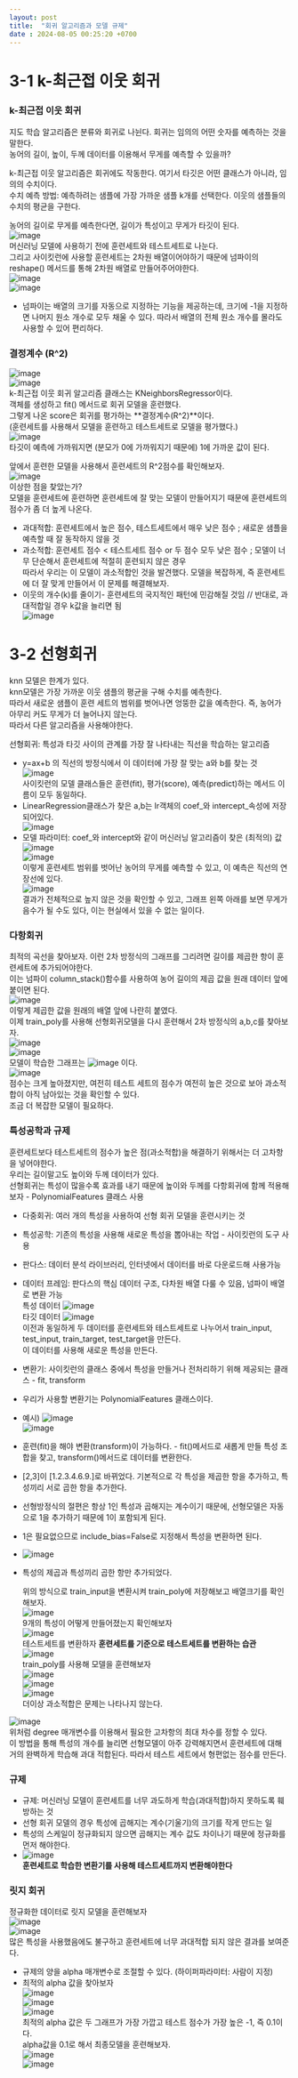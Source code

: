 ```yaml
---
layout: post
title:  "회귀 알고리즘과 모델 규제"
date : 2024-08-05 00:25:20 +0700
---
```

# 3-1 k-최근접 이웃 회귀

### k-최근접 이웃 회귀

지도 학습 알고리즘은 분류와 회귀로 나뉜다. 회귀는 임의의 어떤 숫자를 예측하는 것을 말한다.     
농어의 길이, 높이, 두께 데이터를 이용해서 무게를 예측할 수 있을까?    

k-최근접 이웃 알고리즘은 회귀에도 작동한다. 여기서 타깃은 어떤 클래스가 아니라, 임의의 수치이다.      
수치 예측 방법: 예측하려는 샘플에 가장 가까운 샘플 k개를 선택한다. 이웃의 샘플들의 수치의 평균을 구한다.      

농어의 길이로 무게를 예측한다면, 길이가 특성이고 무게가 타깃이 된다.      
![image](https://github.com/user-attachments/assets/209e1f06-eaf0-4d7f-bf46-7b2c195510e2)     
머신러닝 모델에 사용하기 전에 훈련세트와 테스트세트로 나눈다.     
그리고 사이킷런에 사용할 훈련세트는 2차원 배열이어야하기 때문에 넘파이의 reshape() 메서드를 통해 2차원 배열로 만들어주어야한다.      
![image](https://github.com/user-attachments/assets/0bb8bf57-54a6-4430-b2e1-19893751cf3f)     
![image](https://github.com/user-attachments/assets/a090a8b6-90b6-4688-8b8f-564b9b68a71f)     
- 넘파이는 배열의 크기를 자동으로 지정하는 기능을 제공하는데, 크기에 -1을 지정하면 나머지 원소 개수로 모두 채울 수 있다. 따라서 배열의 전체 원소 개수를 몰라도 사용할 수 있어 편리하다.      

### 결정계수 (R^2)     
![image](https://github.com/user-attachments/assets/70e794cd-2411-4918-885a-0fff34ceef72)     
![image](https://github.com/user-attachments/assets/d8675c5c-d054-4b0c-8fba-66054805f4cf)     
k-최근접 이웃 회귀 알고리즘 클래스는 KNeighborsRegressor이다.      
객체를 생성하고 fit() 메서드로 회귀 모델을 훈련했다.      
그렇게 나온 score은 회귀를 평가하는 **결정계수(R^2)**이다.      
(훈련세트를 사용해서 모델을 훈련하고 테스트세트로 모델을 평가했다.)     
![image](https://github.com/user-attachments/assets/326e54e1-94dd-4260-ba23-8e2719919a78)     
타깃이 예측에 가까워지면 (분모가 0에 가까워지기 때문에) 1에 가까운 값이 된다.      

앞에서 훈련한 모델을 사용해서 훈련세트의 R^2점수를 확인해보자.     
![image](https://github.com/user-attachments/assets/492e1741-32df-48f5-8406-f37f65c35e63)     
이상한 점을 찾았는가?      
모델을 훈련세트에 훈련하면 훈련세트에 잘 맞는 모델이 만들어지기 때문에 훈련세트의 점수가 좀 더 높게 나온다.      
- 과대적합: 훈련세트에서 높은 점수, 테스트세트에서 매우 낮은 점수 ; 새로운 샘플을 예측할 때 잘 동작하지 않을 것     
- 과소적합: 훈련세트 점수 < 테스트세트 점수 or 두 점수 모두 낮은 점수 ; 모델이 너무 단순해서 훈련세트에 적절히 훈련되지 않은 경우     
따라서 우리는 이 모델이 과소적합인 것을 발견했다. 모델을 복잡하게, 즉 훈련세트에 더 잘 맞게 만들어서 이 문제를 해결해보자.      
- 이웃의 개수(k)를 줄이기- 훈련세트의 국지적인 패턴에 민감해질 것임 // 반대로, 과대적합일 경우 k값을 늘리면 됨     
![image](https://github.com/user-attachments/assets/803c6076-6f5a-4635-a6ce-bde087dd36cb)     


# 3-2 선형회귀     
knn 모델은 한계가 있다.      
knn모델은 가장 가까운 이웃 샘플의 평균을 구해 수치를 예측한다.      
따라서 새로운 샘플이 훈련 세트의 범위를 벗어나면 엉뚱한 값을 예측한다. 즉, 농어가 아무리 커도 무게가 더 늘어나지 않는다.     
따라서 다른 알고리즘을 사용해야한다.       

선형회귀: 특성과 타깃 사이의 관계를 가장 잘 나타내는 직선을 학습하는 알고리즘     
- y=ax+b 의 직선의 방정식에서 이 데이터에 가장 잘 맞는 a와 b를 찾는 것     
![image](https://github.com/user-attachments/assets/ea3177f7-1a60-4ae6-a128-c0a136f5bd7c)     
사이킷런의 모델 클래스들은 훈련(fit), 평가(score), 예측(predict)하는 메서드 이름이 모두 동일하다.     
- LinearRegression클래스가 찾은 a,b는 lr객체의 coef_와 intercept_속성에 저장되어있다.      
![image](https://github.com/user-attachments/assets/9caf8761-ec59-4fd9-a625-32cba910115c)     
- 모델 파라미터: coef_와 intercept와 같이 머신러닝 알고리즘이 찾은 (최적의) 값     
![image](https://github.com/user-attachments/assets/c3c3a4e6-5b87-4a40-a0c6-da025d81ecea)     
![image](https://github.com/user-attachments/assets/c77063ba-43e6-4148-a391-dd1d03ae9ed6)     
이렇게 훈련세트 범위를 벗어난 농어의 무게를 예측할 수 있고, 이 예측은 직선의 연장선에 있다.      
![image](https://github.com/user-attachments/assets/241b650d-c452-485b-9216-145cb5866707)     
결과가 전체적으로 높지 않은 것을 확인할 수 있고, 그래프 왼쪽 아래를 보면 무게가 음수가 될 수도 있다, 이는 현실에서 있을 수 없는 일이다.     

 ### 다항회귀      
최적의 곡선을 찾아보자. 이런 2차 방정식의 그래프를 그리려면 길이를 제곱한 항이 훈련세트에 추가되어야한다.      
이는 넘파이 column_stack()함수를 사용하여 농어 길이의 제곱 값을 원래 데이터 앞에 붙이면 된다.      
![image](https://github.com/user-attachments/assets/a5af639f-fe67-46a5-80b5-43d78084a18a)     
이렇게 제곱한 값을 원래의 배열 앞에 나란히 붙였다.      
이제 train_poly를 사용해 선형회귀모델을 다시 훈련해서 2차 방정식의 a,b,c를 찾아보자.      
![image](https://github.com/user-attachments/assets/508d08d9-5fb1-4765-8978-76ba97f6192a)     
![image](https://github.com/user-attachments/assets/7685e007-3f08-4bd3-a1c3-8fe55cf1a661)     
모델이 학습한 그래프는 ![image](https://github.com/user-attachments/assets/fabda719-e7c9-424d-90f1-296668ff7cf4) 이다.      
![image](https://github.com/user-attachments/assets/021ffcf4-0413-4b10-b6a8-f7371c3445ac)     
점수는 크게 높아졌지만, 여전히 테스트 세트의 점수가 여전히 높은 것으로 보아 과소적합이 아직 남아있는 것을 확인할 수 있다.      
조금 더 복잡한 모델이 필요하다.      

### 특성공학과 규제     
훈련세트보다 테스트세트의 점수가 높은 점(과소적합)을 해결하기 위해서는 더 고차항을 넣어야한다.       
우리는 길이말고도 높이와 두께 데이터가 있다.       
선형회귀는 특성이 많을수록 효과를 내기 때문에 높이와 두께를 다항회귀에 함께 적용해보자 - PolynomialFeatures 클래스 사용      
- 다중회귀: 여러 개의 특성을 사용하여 선형 회귀 모델을 훈련시키는 것      
- 특성공학: 기존의 특성을 사용해 새로운 특성을 뽑아내는 작업 - 사이킷런의 도구 사용      
- 판다스: 데이터 분석 라이브러리, 인터넷에서 데이터를 바로 다운로드해 사용가능      
- 데이터 프레임: 판다스의 핵심 데이터 구조, 다차원 배열 다룰 수 있음, 넘파이 배열로 변환 가능      
특성 데이터 ![image](https://github.com/user-attachments/assets/9a169a48-fdbd-4204-927f-2b3539721fc8)      
타깃 데이터 ![image](https://github.com/user-attachments/assets/6be66fe2-9460-460d-abb8-c4a5bd84b9b9)      
이전과 동일하게 두 데이터를 훈련세트와 테스트세트로 나누어서 train_input, test_input, train_target, test_target을 만든다.      
이 데이터를 사용해 새로운 특성을 만든다.      

- 변환기: 사이킷런의 클래스 중에서 특성을 만들거나 전처리하기 위해 제공되는 클래스 - fit, transform      
- 우리가 사용할 변환기는 PolynomialFeatures 클래스이다.      
- 예시) ![image](https://github.com/user-attachments/assets/5b32070c-07a3-44cb-9a44-a3d7c63a9c71)      
![image](https://github.com/user-attachments/assets/5ebbef9a-77c9-4568-b1da-4c7fbce3790e)      
- 훈련(fit)을 해야 변환(transform)이 가능하다. - fit()메서드로 새롭게 만들 특성 조합을 찾고, transform()메서드로 데이터를 변환한다.      
- [2,3]이 [1.2.3.4.6.9.]로 바뀌었다. 기본적으로 각 특성을 제곱한 항을 추가하고, 특성끼리 서로 곱한 항을 추가한다.      
- 선형방정식의 절편은 항상 1인 특성과 곱해지는 계수이기 때문에, 선형모델은 자동으로 1을 추가하기 때문에 1이 포함되게 된다.      
- 1은 필요없으므로 include_bias=False로 지정해서 특성을 변환하면 된다.      
- ![image](https://github.com/user-attachments/assets/81415664-7f49-43e6-a4dd-6244b51522d9)      
- 특성의 제곱과 특성끼리 곱한 항만 추가되었다.      

  위의 방식으로 train_input을 변환시켜 train_poly에 저장해보고 배열크기를 확인해보자.      
  ![image](https://github.com/user-attachments/assets/3b407d1c-e1bb-499c-b69e-76715136fd40)      
9개의 특성이 어떻게 만들어졌는지 확인해보자      
![image](https://github.com/user-attachments/assets/21137e3e-9670-493c-9876-c10ec6836310)      
테스트세트를 변환하자 **훈련세트를 기준으로 테스트세트를 변환하는 습관**      
![image](https://github.com/user-attachments/assets/27db4eae-4fdf-4b05-b5be-62300b96500e)      
train_poly를 사용해 모델을 훈련해보자      
![image](https://github.com/user-attachments/assets/4a873b80-d956-498a-a6ac-9c80e9abad9e)      
![image](https://github.com/user-attachments/assets/e57cb4cd-fc76-4ba4-a0d1-490cf75a23a4)      
![image](https://github.com/user-attachments/assets/e53cd309-e513-4df3-aa79-f6bab87ad443)      
더이상 과소적합은 문제는 나타나지 않는다.      

![image](https://github.com/user-attachments/assets/640a91ec-001b-4923-b515-05967f962b57)      
위처럼 degree 매개변수를 이용해서 필요한 고차항의 최대 차수를 정할 수 있다.       
이 방법을 통해 특성의 개수를 늘리면 선형모델이 아주 강력해지면서 훈련세트에 대해 거의 완벽하게 학습해 과대 적합된다. 따라서 테스트 세트에서 형편없는 점수를 만든다.       
      
### 규제
- 규제: 머신러닝 모델이 훈련세트를 너무 과도하게 학습(과대적합)하지 못하도록 훼방하는 것      
- 선형 회귀 모델의 경우 특성에 곱해지는 계수(기울기)의 크기를 작게 만드는 일      
- 특성의 스케일이 정규화되지 않으면 곱해지는 계수 값도 차이나기 때문에 정규화를 먼저 해야한다.      
- ![image](https://github.com/user-attachments/assets/7e1099b0-4786-4e37-bf48-cef13790cc75)      
**훈련세트로 학습한 변환기를 사용해 테스트세트까지 변환해야한다**      

### 릿지 회귀
정규화한 데이터로 릿지 모델을 훈련해보자      
![image](https://github.com/user-attachments/assets/39232ab7-af52-4f68-862e-bfe5896d1d7a)      
![image](https://github.com/user-attachments/assets/c8460ec5-946b-4997-b5d5-a165846f382d)      
많은 특성을 사용했음에도 불구하고 훈련세트에 너무 과대적합 되지 않은 결과를 보여준다.       
- 규제의 양을 alpha 매개변수로 조절할 수 있다. (하이퍼파라미터: 사람이 지정)      
- 최적의 alpha 값을 찾아보자      
![image](https://github.com/user-attachments/assets/8298d925-9627-449e-b493-3725c15e6d2b)      
![image](https://github.com/user-attachments/assets/a252d0a3-e3d2-441a-9a8f-e87b897807df)      
![image](https://github.com/user-attachments/assets/8c101715-010e-4c3b-bbfc-0f5d076b8991)      
최적의 alpha 값은 두 그래프가 가장 가깝고 테스트 점수가 가장 높은 -1, 즉 0.1이다.      
alpha값을 0.1로 해서 최종모델을 훈련해보자.      
![image](https://github.com/user-attachments/assets/99e043ac-10d3-40b6-82fd-a774232db193)      
![image](https://github.com/user-attachments/assets/14c3a89d-3e31-4a4d-b8b8-8c4cda9f2300)      





